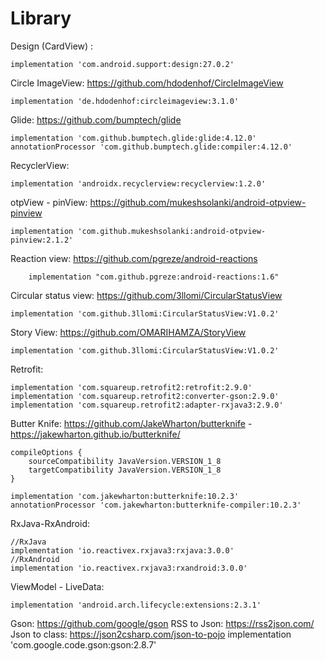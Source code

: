 # Library

Design (CardView) :

    implementation 'com.android.support:design:27.0.2'

Circle ImageView: https://github.com/hdodenhof/CircleImageView

    implementation 'de.hdodenhof:circleimageview:3.1.0'

Glide: https://github.com/bumptech/glide

    implementation 'com.github.bumptech.glide:glide:4.12.0'
    annotationProcessor 'com.github.bumptech.glide:compiler:4.12.0'
    
RecyclerView:

    implementation 'androidx.recyclerview:recyclerview:1.2.0'
    
otpView - pinView: https://github.com/mukeshsolanki/android-otpview-pinview

    implementation 'com.github.mukeshsolanki:android-otpview-pinview:2.1.2'

Reaction view:  https://github.com/pgreze/android-reactions

        implementation "com.github.pgreze:android-reactions:1.6"
        
Circular status view:   https://github.com/3llomi/CircularStatusView

    implementation 'com.github.3llomi:CircularStatusView:V1.0.2'

Story View:  https://github.com/OMARIHAMZA/StoryView

    implementation 'com.github.3llomi:CircularStatusView:V1.0.2'

Retrofit:

    implementation 'com.squareup.retrofit2:retrofit:2.9.0'
    implementation 'com.squareup.retrofit2:converter-gson:2.9.0'
    implementation 'com.squareup.retrofit2:adapter-rxjava3:2.9.0'
    
Butter Knife: https://github.com/JakeWharton/butterknife      -   https://jakewharton.github.io/butterknife/

    compileOptions {
        sourceCompatibility JavaVersion.VERSION_1_8
        targetCompatibility JavaVersion.VERSION_1_8
    }

    implementation 'com.jakewharton:butterknife:10.2.3'
    annotationProcessor 'com.jakewharton:butterknife-compiler:10.2.3'

RxJava-RxAndroid:

    //RxJava
    implementation 'io.reactivex.rxjava3:rxjava:3.0.0'
    //RxAndroid
    implementation 'io.reactivex.rxjava3:rxandroid:3.0.0'
    
ViewModel - LiveData:

    implementation 'android.arch.lifecycle:extensions:2.3.1'

Gson: https://github.com/google/gson
RSS to Json:    https://rss2json.com/
Json to class:  https://json2csharp.com/json-to-pojo
    implementation 'com.google.code.gson:gson:2.8.7'

    
    
